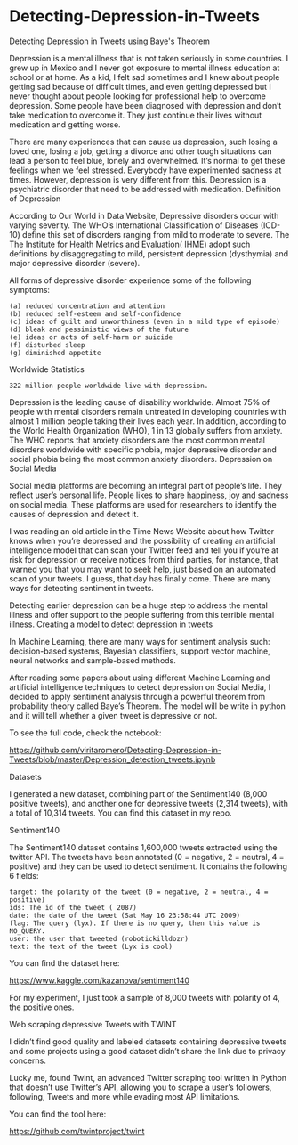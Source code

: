 # Detecting-Depression-in-Tweets
Detecting Depression in Tweets using Baye's Theorem

Depression is a mental illness that is not taken seriously in some countries. I grew up in Mexico and I never got exposure to mental illness education at school or at home. As a kid, I felt sad sometimes and I knew about people getting sad because of difficult times, and even getting depressed but I never thought about people looking for professional help to overcome depression. Some people have been diagnosed with depression and don’t take medication to overcome it. They just continue their lives without medication and getting worse.

There are many experiences that can cause us depression, such losing a loved one, losing a job, getting a divorce and other tough situations can lead a person to feel blue, lonely and overwhelmed. It’s normal to get these feelings when we feel stressed. Everybody have experimented sadness at times. However, depression is very different from this. Depression is a psychiatric disorder that need to be addressed with medication.
Definition of Depression

According to Our World in Data Website, Depressive disorders occur with varying severity. The WHO’s International Classification of Diseases (ICD-10) define this set of disorders ranging from mild to moderate to severe. The The Institute for Health Metrics and Evaluation( IHME) adopt such definitions by disaggregating to mild, persistent depression (dysthymia) and major depressive disorder (severe).

All forms of depressive disorder experience some of the following symptoms:

    (a) reduced concentration and attention
    (b) reduced self-esteem and self-confidence
    (c) ideas of guilt and unworthiness (even in a mild type of episode)
    (d) bleak and pessimistic views of the future
    (e) ideas or acts of self-harm or suicide
    (f) disturbed sleep
    (g) diminished appetite

Worldwide Statistics

    322 million people worldwide live with depression.

Depression is the leading cause of disability worldwide. Almost 75% of people with mental disorders remain untreated in developing countries with almost 1 million people taking their lives each year. In addition, according to the World Health Organization (WHO), 1 in 13 globally suffers from anxiety. The WHO reports that anxiety disorders are the most common mental disorders worldwide with specific phobia, major depressive disorder and social phobia being the most common anxiety disorders.
Depression on Social Media

Social media platforms are becoming an integral part of people’s life. They reflect user’s personal life. People likes to share happiness, joy and sadness on social media. These platforms are used for researchers to identify the causes of depression and detect it.

I was reading an old article in the Time News Website about how Twitter knows when you’re depressed and the possibility of creating an artificial intelligence model that can scan your Twitter feed and tell you if you’re at risk for depression or receive notices from third parties, for instance, that warned you that you may want to seek help, just based on an automated scan of your tweets. I guess, that day has finally come. There are many ways for detecting sentiment in tweets.

Detecting earlier depression can be a huge step to address the mental illness and offer support to the people suffering from this terrible mental illness.
Creating a model to detect depression in tweets

In Machine Learning, there are many ways for sentiment analysis such: decision-based systems, Bayesian classifiers, support vector machine, neural networks and sample-based methods.

After reading some papers about using different Machine Learning and artificial intelligence techniques to detect depression on Social Media, I decided to apply sentiment analysis through a powerful theorem from probability theory called Baye’s Theorem. The model will be write in python and it will tell whether a given tweet is depressive or not.

To see the full code, check the notebook: 

https://github.com/viritaromero/Detecting-Depression-in-Tweets/blob/master/Depression_detection_tweets.ipynb

Datasets

I generated a new dataset, combining part of the Sentiment140 (8,000 positive tweets), and another one for depressive tweets (2,314 tweets), with a total of 10,314 tweets. You can find this dataset in my repo.

Sentiment140

The Sentiment140 dataset contains 1,600,000 tweets extracted using the twitter API. The tweets have been annotated (0 = negative, 2 = neutral, 4 = positive) and they can be used to detect sentiment. It contains the following 6 fields:

    target: the polarity of the tweet (0 = negative, 2 = neutral, 4 = positive)
    ids: The id of the tweet ( 2087)
    date: the date of the tweet (Sat May 16 23:58:44 UTC 2009)
    flag: The query (lyx). If there is no query, then this value is NO_QUERY.
    user: the user that tweeted (robotickilldozr)
    text: the text of the tweet (Lyx is cool)

You can find the dataset here:

https://www.kaggle.com/kazanova/sentiment140

For my experiment, I just took a sample of 8,000 tweets with polarity of 4, the positive ones.

Web scraping depressive Tweets with TWINT

I didn’t find good quality and labeled datasets containing depressive tweets and some projects using a good dataset didn’t share the link due to privacy concerns.

Lucky me, found Twint, an advanced Twitter scraping tool written in Python that doesn’t use Twitter’s API, allowing you to scrape a user’s followers, following, Tweets and more while evading most API limitations.

You can find the tool here:

https://github.com/twintproject/twint


